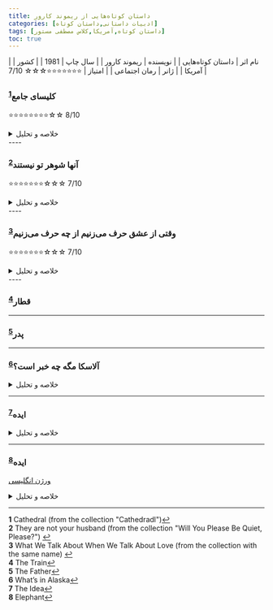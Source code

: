 ```yaml
---
title: داستان‌ کوتاه‌هایی از ریموند کارور
categories: [ادبیات داستانی,داستان کوتاه]
tags: [داستان کوتاه,آمریکا,کلاس مصطفی مستور]
toc: true
---
```



| نام اثر | داستان‌ کوتاه‌هایی  |
| نویسنده | ریموند کارور |
| سال چاپ | 1981 |
| کشور | آمریکا |
| ژانر | رمان اجتماعی |
| امتیاز | ⭐⭐⭐⭐⭐⭐⭐☆☆☆ 7/10 |


### کلیسای جامع<sup id="a1">[1](#f1)</sup>

⭐⭐⭐⭐⭐⭐⭐⭐☆☆ 8/10

<details>
  <summary>خلاصه و تحلیل</summary>
هنر دیدن
</details>
----

### آنها شوهر تو نیستند<sup id="a2">[2](#f2)</sup>
⭐⭐⭐⭐⭐⭐⭐☆☆☆ 7/10
<details>
  <summary>خلاصه و تحلیل</summary>
- وسواس، شرمساری بدن، خودخواهی، غرور
- خلاصه: مردی یک‌بار به کافه‌ای می‌رود که همسرش کار می‌کند و متوجه می‌شود که مشتری‌های آنجا بدن همسرش را مسخره می‌کنند. مرد زن را مجبور می‌کند که خودش را لاغر کند.
</details>
----


### وقتی از عشق حرف می‌زنیم از چه حرف می‌زنیم<sup id="a3">[3](#f3)</sup>
⭐⭐⭐⭐⭐⭐⭐☆☆☆ 7/10
<details>
  <summary>خلاصه و تحلیل</summary>
- دقیقا همانکه اسم کتاب بیام می‌کند. 
- خلاصه: چهار دوست با هم در مورد معنی عشق صحبت می‌کنند و هر کدام خاطراتی از خود و زوج‌های دیگر تعریف می‌کنند.
</details>
----

### قطار<sup id="a4">[4](#f4)</sup>

----

### پدر<sup id="a5">[5](#f5)</sup>

----

### آلاسکا مگه چه خبر است؟<sup id="a6">[6](#f6)</sup>
<details>
  <summary>خلاصه و تحلیل</summary>
کارل یک روز با یک جفت کفش معمولی جدید که در راه خانه خریده بود از سر کار برمی گردد. او شریک زندگی خود (مری) را نشان می‌دهد و حمام می‌کند، زیرا او به او می‌گوید که آن‌ها عصر همان روز به خانه دوستانشان (جک و هلن) دعوت شده‌اند تا «لوله آب» جدیدشان را امتحان کنند. مری برای کارل آبجو می آورد و به او می گوید که برای کار در فیربنکس آلاسکا مصاحبه ای داشته است. آن‌ها به سمت بازار رانندگی می‌کنند و تنقلات می‌خرند، دوباره به خانه می‌روند و یک بلوک را پیاده می‌روند، تا هلن و جک. آنها با هم پیپ را امتحان می کنند، جک در مورد لذتی که شب قبل "شکستن آن" داشتند می خندد. چیپس، دیپ و نوشابه خامه ای بیرون آورده می شود، در حالی که آنها در مورد نقل مکان احتمالی کارل و مری به آلاسکا صحبت می کنند. آنها که چیزی در مورد مکان نمی دانند، تصور می کنند که کلم ها یا کدو تنبل های غول پیکر رشد می کنند. هلن فکر می کند "مرد یخی" کشف شده در آنجا را به خاطر می آورد. با شنیدن صدای خراش در، گربه را به داخل می‌دهد. گربه موش را می‌گیرد و زیر میز قهوه‌خوری می‌خورد. مریم می گوید: «به چشمانش نگاه کن. "او بالا، بسیار خوب." وقتی همه آنها سیر شدند، مری و کارل خداحافظی می کنند. مری در حالی که به خانه می روند به کارل می گوید که باید "امشب با او صحبت شود، منحرف شود". کارل آبجو می خورد و مری قرص می خورد و می خوابد و کارل را بیدار می کند. در سالن تاریک یک جفت چشم کوچک می بیند و یکی از کفش هایش را برمی دارد تا پرتاب کند. روی تخت نشسته و منتظر می ماند تا حیوان دوباره حرکت کند یا «کوچکترین صدایی» از خود بسازد.

این داستان کوتاه در جلسات تحیلی داستان کوتاه مصطفی مستور بررسی شد. 

سبک غالب مینیمالیسم و سمبولیسم می‌باشد. 
</details>

----

### ایده<sup id="a7">[7](#f7)</sup>
<details>
  <summary>خلاصه و تحلیل</summary>
بعد از شام، زن و شوهری از پنجره نگاه می‌کنند که همسایه‌شان در کنار خانه‌اش راه می‌رود تا در حالی که همسرش لباس‌هایش را در می‌آورد جاسوسی کند. به نظر می رسد که آنها از این حادثه متحیر هستند، اتفاقی که در سه ماه گذشته «از هر دو تا سه شب یک شب» روی می دهد. مرد دوش می گیرد، در حالی که زن غذا را برای میان وعده آخر شب آماده می کند، و به همسرش می گوید که هر کسی که در حال درآوردن لباس به او نگاه کند، پلیس را صدا کند. همانطور که او غذای زائد را در زباله می تراشد، جریانی از مورچه ها را می بیند که از زیر سینک می آیند و با حشره کش اسپری می کنند. وقتی او به رختخواب می رود، مرد قبلاً خواب است و دوباره مورچه ها را تصور می کند. او بلند می شود، همه چراغ ها را روشن می کند، تمام خانه را اسپری می کند، و با عصبانیت از پنجره بیرون را نگاه می کند و می گوید: "... چیزهایی که نمی توانم تکرار کنم."
</details>

----

### ایده<sup id="a8">[8](#f8)</sup>
[ورژن انگلیسی](https://hghsaicegladiators.weebly.com/uploads/1/1/3/2/1132782/summershortstories_elephant_lookingglass.pdf)
<details>
  <summary>خلاصه و تحلیل</summary>
مردی که اخیراً شغلش را از دست داده است، از راوی، برادرش، درخواست پول می‌کند و به او اطمینان می‌دهد که پولش را پس خواهد داد. مادر راوی نیز مرتباً از راوی پول قرض می‌گیرد و بنابراین راوی به برادرش می‌گوید که پول را به عنوان وام آن ماه به مادرش بپردازد. با این حال، برادر تمام پول را پس نمی‌دهد و بنابراین راوی باید با این وجود، آن ماه را به مادرش بپردازد. او از این موضوع ابراز ناامیدی می‌کند، اما همچنان سخت کار می‌کند و به مادرش پول قرض می‌دهد، زیرا فکر می‌کند برادرش با توجه به اینکه پول اصلی را پس نداده است، دیگر درخواست نخواهد کرد. دخترش می‌گوید که برای پیدا کردن شغل و کمک به فرزندانش به پول نیاز دارد و بنابراین او هر ماه به او پول می‌دهد. او همچنین ماهانه به همسر سابقش پول می‌دهد. پسرش نیز از او درخواست پول می‌کند، اما مطالبات مالی زیاد می‌شود و بنابراین او می‌گوید که دیگر نمی‌تواند به اندازه قبل پول بدهد. پسرش سپس به او می‌گوید که اگر پولی برایش نفرستد، برای به دست آوردن پول به فعالیت‌های مجرمانه دست خواهد زد، بنابراین او به این کار ادامه می‌دهد، اما خودش باید زندگی بسیار محدودتری داشته باشد، و همچنین برای داشتن پول کافی برای همه اعضای خانواده‌اش که باید به آنها کمک کند، به وام نیاز دارد. در نهایت، او برای همه اقوامش نامه‌ای می‌فرستد و می‌گوید که نامش را تغییر می‌دهد، شغلش را رها می‌کند و برای زندگی به استرالیا می‌رود و دیگر زیر بار آنها نخواهد بود. آنها به طرق مختلف واکنش نشان می‌دهند - پسرش تهدید به خودکشی می‌کند، مادرش می‌گوید که در سن هفتاد و پنج سالگی به سر کار برمی‌گردد، دخترش می‌گوید که شغلی پیدا خواهد کرد اما برای شروع کار به پول بیشتری نیاز دارد و همسر سابقش پاسخی نمی‌دهد. او این ایده را رها می‌کند. سپس برادرش با او تماس می‌گیرد و از او پول بیشتری می‌خواهد و دوباره به او اطمینان می‌دهد که پولش را پس می‌دهد، اما او این کار را نمی‌کند و بهانه‌های مختلفی برای این کار می‌آورد. سپس راوی دو خواب می‌بیند، اولی که در آن به یاد می‌آورد که از شانه‌های پدرش بالا رفته و وانمود می‌کند که یک فیل است؛ دومی که در آن او با همسر سابق و فرزندانش خوشحال است، قبل از اینکه به یاد بیاورد سال‌ها پیش پسرش را تهدید به قتل کرده است. او متوجه می‌شود که وعده‌اش برای رفتن به استرالیا چقدر برای اقوامش مسخره بوده است. او در امتداد جاده‌ای قدم می‌زند و با انجام این کار از زندگی‌اش راضی‌تر می‌شود؛ سپس یکی از همکارانش، جورج، پیشنهاد می‌دهد که او را به محل کارش ببرد، که او می‌پذیرد و فاش می‌کند که پول ماشینش را نداده است. سپس او خیلی سریع رانندگی می‌کند و راوی این را هیجان‌انگیز می‌یابد.
</details>

----

<b id="f1">1</b> <span class="footnote">Cathedral (from the collection "Cathedradl")</span>[↩](#a1)
<br><b id="f2">2</b> <span class="footnote">They are not your husband (from the collection "Will You Please Be Quiet, Please?")</span> [↩](#a2)
<br><b id="f3">3</b> <span class="footnote">What We Talk About When We Talk About Love (from the collection with the same name)</span> [↩](#a3)
<br><b id="f4">4</b> <span class="footnote">The Train</span>[↩](#a4)
<br><b id="f5">5</b> <span class="footnote">The Father</span>[↩](#a5)
<br><b id="f6">6</b> <span class="footnote">What’s in Alaska</span>[↩](#a6)
<br><b id="f7">7</b> <span class="footnote">The Idea</span>[↩](#a7)
<br><b id="f8">8</b> <span class="footnote">Elephant</span>[↩](#a8)

